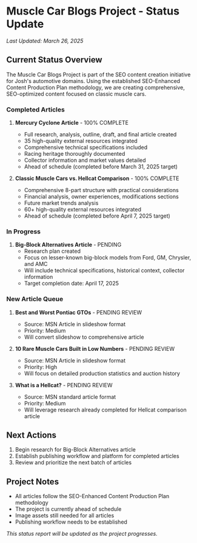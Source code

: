 # Muscle Car Blogs Project - Status Update
*Last Updated: March 26, 2025*

## Current Status Overview

The Muscle Car Blogs Project is part of the SEO content creation initiative for Josh's automotive domains. Using the established SEO-Enhanced Content Production Plan methodology, we are creating comprehensive, SEO-optimized content focused on classic muscle cars.

### Completed Articles
1. **Mercury Cyclone Article** - 100% COMPLETE
   - Full research, analysis, outline, draft, and final article created
   - 35 high-quality external resources integrated
   - Comprehensive technical specifications included
   - Racing heritage thoroughly documented
   - Collector information and market values detailed
   - Ahead of schedule (completed before March 31, 2025 target)

2. **Classic Muscle Cars vs. Hellcat Comparison** - 100% COMPLETE
   - Comprehensive 8-part structure with practical considerations
   - Financial analysis, owner experiences, modifications sections
   - Future market trends analysis
   - 60+ high-quality external resources integrated
   - Ahead of schedule (completed before April 7, 2025 target)

### In Progress
1. **Big-Block Alternatives Article** - PENDING
   - Research plan created
   - Focus on lesser-known big-block models from Ford, GM, Chrysler, and AMC
   - Will include technical specifications, historical context, collector information
   - Target completion date: April 17, 2025

### New Article Queue
1. **Best and Worst Pontiac GTOs** - PENDING REVIEW
   - Source: MSN Article in slideshow format
   - Priority: Medium
   - Will convert slideshow to comprehensive article

2. **10 Rare Muscle Cars Built in Low Numbers** - PENDING REVIEW
   - Source: MSN Article in slideshow format
   - Priority: High
   - Will focus on detailed production statistics and auction history

3. **What is a Hellcat?** - PENDING REVIEW
   - Source: MSN standard article format
   - Priority: Medium
   - Will leverage research already completed for Hellcat comparison article

## Next Actions
1. Begin research for Big-Block Alternatives article
2. Establish publishing workflow and platform for completed articles
3. Review and prioritize the next batch of articles

## Project Notes
- All articles follow the SEO-Enhanced Content Production Plan methodology
- The project is currently ahead of schedule
- Image assets still needed for all articles
- Publishing workflow needs to be established

*This status report will be updated as the project progresses.*
